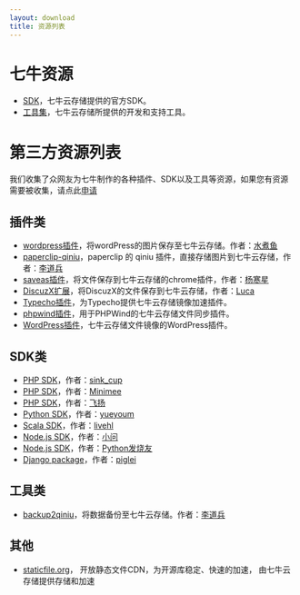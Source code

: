```yaml
---
layout: download
title: 资源列表
---
```


# 七牛资源

- [SDK](http://docs.qiniu.com/sdk/index.html)，七牛云存储提供的官方SDK。
- [工具集](http://docs.qiniu.com/tools/v6/index.html)，七牛云存储所提供的开发和支持工具。

# 第三方资源列表

我们收集了众网友为七牛制作的各种插件、SDK以及工具等资源，如果您有资源需要被收集，请点此[申请](http://github.com/qiniu/docs.qiniu.com/issues/new)

## 插件类

- [wordpress插件](http://downloads.wordpress.org/plugin/wpjam-qiniu.zip)，将wordPress的图片保存至七牛云存储。作者：[水煮鱼](http://blog.wpjam.com/project/wpjam-qiniutek/)
- [paperclip-qiniu](http://github.com/lidaobing/paperclip-qiniu)，paperclip 的 qiniu 插件，直接存储图片到七牛云存储，作者：[李道兵](http://blog.lidaobing.com)
- [saveas插件](http://github.com/nighca/saveas)，将文件保存到七牛云存储的chrome插件，作者：[杨寒星](http://github.com/nighca)
- [DiscuzX扩展](http://www.discuz.net/thread-3399569-1-1.html)，将DiscuzX的文件保存到七牛云存储，作者：[Luca](http://www.discuz.net/home.php?mod=space&uid=2108103)
- [Typecho插件](http://www.microhu.com/qiniu-upload-plugin-for-typecho.html)，为Typecho提供七牛云存储镜像加速插件。
- [phpwind插件](http://www.phpwind.net/read/3196606)，用于PHPWind的七牛云存储文件同步插件。
- [WordPress插件](http://wordpress.org/plugins/wpjam-qiniu/)，七牛云存储文件镜像的WordPress插件。

## SDK类

- [PHP SDK](http://github.com/sinkcup/php-sdk/tree/pear)，作者：[sink_cup](http://www.cnblogs.com/sink_cup/)
- [PHP SDK](http://github.com/zither/simple-qiniu-sdk)，作者：[Minimee](http://github.com/zither)
- [PHP SDK](http://github.com/hfcorriez/php-qiniu)，作者：[飞扬](http://github.com/hfcorriez)
- [Python SDK](http://github.com/yueyoum/seven-cow)，作者：[yueyoum](http://github.com/yueyoum)
- [Scala SDK](http://git.oschina.net/livehl/qiniu-scala-sdk.git)，作者：[livehl](http://git.oschina.net/livehl)
- [Node.js SDK](http://github.com/iwillwen/node-qiniu)，作者：[小问](http://github.com/iwillwen)
- [Node.js SDK](http://github.com/fengmk2/qn)，作者：[Python发烧友](http://github.com/fengmk2)
- [Django package](https://github.com/piglei/django-qiniu)，作者：[piglei](https://github.com/piglei)

## 工具类

- [backup2qiniu](http://github.com/lidaobing/backup2qiniu)，将数据备份至七牛云存储。作者：[李道兵](http://blog.lidaobing.com)

## 其他

- [staticfile.org](http://staticfile.org)， 开放静态文件CDN，为开源库稳定、快速的加速， 由七牛云存储提供存储和加速
